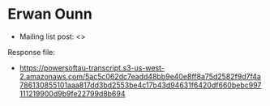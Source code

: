 # Erwan Ounn

* Mailing list post: <>

Response file:

* <https://powersoftau-transcript.s3-us-west-2.amazonaws.com/5ac5c062dc7eadd48bb9e40e8ff8a75d2582f9d7f4a786130855101aaa817dd3bd2553be4c17b43d94631f6420df660bebc997111219900d9b9fe22799d8b694>

